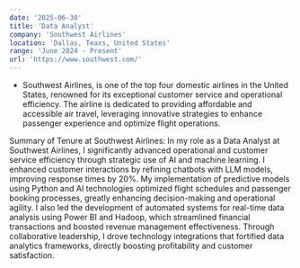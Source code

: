 ```yaml
---
date: '2025-06-30'
title: 'Data Analyst'
company: 'Southwest Airlines'
location: 'Dallas, Teaxs, United States'
range: 'June 2024 - Present'
url: 'https://www.southwest.com/'
---
```


- Southwest Airlines, is one of the top four domestic airlines in the United States, renowned for its exceptional customer service and operational efficiency. The airline is dedicated to providing affordable and accessible air travel, leveraging innovative strategies to enhance passenger experience and optimize flight operations.

Summary of Tenure at Southwest Airlines: In my role as a Data Analyst at Southwest Airlines, I significantly advanced operational and customer service efficiency through strategic use of AI and machine learning. I enhanced customer interactions by refining chatbots with LLM models, improving response times by 20%. My implementation of predictive models using Python and AI technologies optimized flight schedules and passenger booking processes, greatly enhancing decision-making and operational agility. I also led the development of automated systems for real-time data analysis using Power BI and Hadoop, which streamlined financial transactions and boosted revenue management effectiveness. Through collaborative leadership, I drove technology integrations that fortified data analytics frameworks, directly boosting profitability and customer satisfaction.









